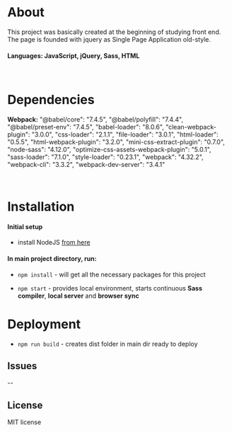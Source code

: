 # About
This project was basically created at the beginning of studying front end. The page is founded with jquery as Single Page Application old-style.
#### Languages: JavaScript, jQuery, Sass, HTML

<br/>

# Dependencies
**Webpack:** "@babel/core": "7.4.5",
    "@babel/polyfill": "7.4.4",
    "@babel/preset-env": "7.4.5",
    "babel-loader": "8.0.6",
    "clean-webpack-plugin": "3.0.0",
    "css-loader": "2.1.1",
    "file-loader": "3.0.1",
    "html-loader": "0.5.5",
    "html-webpack-plugin": "3.2.0",
    "mini-css-extract-plugin": "0.7.0",
    "node-sass": "4.12.0",
    "optimize-css-assets-webpack-plugin": "5.0.1",
    "sass-loader": "7.1.0",
    "style-loader": "0.23.1",
    "webpack": "4.32.2",
    "webpack-cli": "3.3.2",
    "webpack-dev-server": "3.4.1"

<br/>

# Installation
#### Initial setup
- install NodeJS [from here](https://nodejs.org/en/)

#### In main project directory, run:

- `npm install` - will get all the necessary packages for this project

- `npm start` - provides local environment, starts continuous **Sass compiler**, **local server** and **browser sync**


# Deployment
- `npm run build` - creates dist folder in main dir ready to deploy


## Issues
--

## License
MIT license